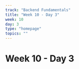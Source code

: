 ```yaml
---
track: "Backend Fundamentals"
title: "Week 10 - Day 3"
week: 10
day: 3
type: "homepage"
topics: ""
---
```


# Week 10 - Day 3